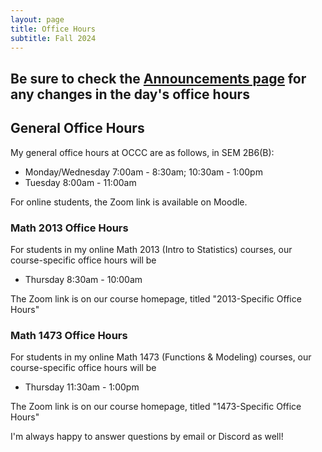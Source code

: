 ```yaml
---
layout: page
title: Office Hours
subtitle: Fall 2024
---
```


Be sure to check the [Announcements page](https://cg2wilson.github.io/annoucements) for any changes in the day's office hours
---

## General Office Hours
My general office hours at OCCC are as follows, in SEM 2B6(B):
- Monday/Wednesday 7:00am - 8:30am; 10:30am - 1:00pm
- Tuesday 8:00am - 11:00am

For online students, the Zoom link is available on Moodle.

### Math 2013 Office Hours
For students in my online Math 2013 (Intro to Statistics) courses, our course-specific office hours will be
- Thursday 8:30am - 10:00am

The Zoom link is on our course homepage, titled "2013-Specific Office Hours"

### Math 1473 Office Hours
For students in my online Math 1473 (Functions & Modeling) courses, our course-specific office hours will be
- Thursday 11:30am - 1:00pm

The Zoom link is on our course homepage, titled "1473-Specific Office Hours"

I'm always happy to answer questions by email or Discord as well!
